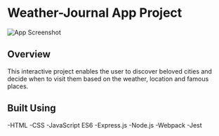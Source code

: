 # Weather-Journal App Project
![App Screenshot](https://i.ibb.co/qgTYfsK/travel-app-project-mockup.png)
## Overview

This interactive project enables the user to discover beloved cities and decide when to visit them based on the weather, location and famous places.

## Built Using

-HTML
-CSS
-JavaScript ES6
-Express.js
-Node.js
-Webpack
-Jest
